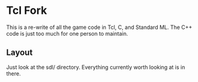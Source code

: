 # Tcl Fork

This is a re-write of all the game code in Tcl, C, and Standard ML.  The
C++ code is just too much for one person to maintain.

## Layout

Just look at the sdl/ directory.  Everything currently worth looking at
is in there.
